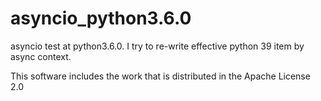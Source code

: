 # asyncio_python3.6.0
asyncio test at python3.6.0. I try to re-write effective python 39 item by async context.

This software includes the work that is distributed in the Apache License 2.0
